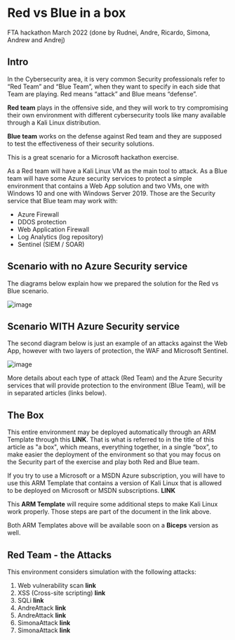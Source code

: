 # Red vs Blue in a box
FTA hackathon March 2022 (done by Rudnei, Andre, Ricardo, Simona, Andrew and Andrej)

## Intro

In the Cybersecurity area, it is very common Security professionals refer to “Red Team” and “Blue Team”, when they want to specify in each side that Team are playing. Red means “attack” and Blue means “defense”.

**Red team** plays in the offensive side, and they will work to try compromising their own environment with different cybersecurity tools like many available through a Kali Linux distribution.

**Blue team** works on the defense against Red team and they are supposed to test the effectiveness of their security solutions.

This is a great scenario for a Microsoft hackathon exercise.

As a Red team will have a Kali Linux VM as the main tool to attack. As a Blue team will have some Azure security services to protect a simple environment that contains a Web App solution and two VMs, one with Windows 10 and one with Windows Server 2019. Those are the Security service that Blue team may work with:

-	Azure Firewall
-	DDOS protection
-	Web Application Firewall
-	Log Analytics (log repository)
-	Sentinel (SIEM / SOAR)

## Scenario with no Azure Security service
The diagrams below explain how we prepared the solution for the Red vs Blue scenario.

![image](https://user-images.githubusercontent.com/97529152/157371437-d895f13c-8a25-42e4-94fe-1367f3028ca2.png)

## Scenario WITH Azure Security service
The second diagram below is just an example of an attacks against the Web App, however with two layers of protection, the WAF and Microsoft Sentinel.

![image](https://user-images.githubusercontent.com/97529152/157371801-bf7de26a-c5c3-4313-8f4c-eaad0321caaf.png)

More details about each type of attack (Red Team) and the Azure Security services that will provide protection to the environment (Blue Team), will be in separated articles (links below).

## The Box

This entire environment may be deployed automatically through an ARM Template through this **LINK**. That is what is referred to in the title of this article as "a box", which means, everything together, in a single “box”, to make easier the deployment of the environment so that you may focus on the Security part of the exercise and play both Red and Blue team.

If you try to use a Microsoft or a MSDN Azure subscription, you will have to use this ARM Template that contains a version of Kali Linux that is allowed to be deployed on Microsoft or MSDN subscriptions.
**LINK**

This **ARM Template** will require some additional steps to make Kali Linux work properly. Those steps are part of the document in the link above.

Both ARM Templates above will be available soon on a **Biceps** version as well.

## Red Team - the Attacks

This environment considers simulation with the following attacks:
1.	Web vulnerability scan **link**
2.	XSS (Cross-site scripting) **link**
3.	SQLi **link**
4.	AndreAttack **link**
5.	AndreAttack **link**
6.	SimonaAttack **link**
7.	SimonaAttack **link**


